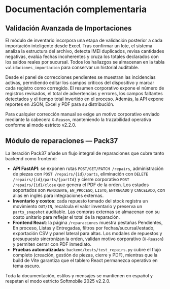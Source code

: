 # Documentación complementaria

## Validación Avanzada de Importaciones

El módulo de inventario incorpora una etapa de validación posterior a cada importación inteligente desde Excel. Tras confirmar un lote, el sistema analiza la estructura del archivo, detecta IMEI duplicados, revisa cantidades negativas, evalúa fechas incoherentes y cruza los totales declarados con los saldos reales por sucursal. Todos los hallazgos se almacenan en la tabla `validaciones_importacion` para conservar un historial auditable.

Desde el panel de correcciones pendientes se muestran las incidencias activas, permitiendo editar los campos críticos del dispositivo y marcar cada registro como corregido. El resumen corporativo expone el número de registros revisados, el total de advertencias y errores, los campos faltantes detectados y el tiempo total invertido en el proceso. Además, la API expone reportes en JSON, Excel y PDF para su distribución.

Para cualquier corrección manual se exige un motivo corporativo enviado mediante la cabecera `X-Reason`, manteniendo la trazabilidad operativa conforme al modo estricto v2.2.0.

## Módulo de reparaciones — Pack37

La iteración Pack37 añade un flujo integral de reparaciones que cubre tanto backend como frontend:

- **API FastAPI**: se exponen rutas `POST/GET/PATCH /repairs`, administración de piezas con `POST /repairs/{id}/parts`, eliminación con `DELETE /repairs/{id}/parts/{partId}` y cierre corporativo `POST /repairs/{id}/close` que genera el PDF de la orden. Los estados soportados son `PENDIENTE`, `EN_PROCESO`, `LISTO`, `ENTREGADO` y `CANCELADO`, con alias en inglés para integraciones externas.
- **Inventario y costos**: cada repuesto tomado del stock registra un movimiento `OUT/IN`, recalcula el valor inventario y preserva un `parts_snapshot` auditable. Las compras externas se almacenan con su costo unitario para reflejar el total de la reparación.
- **Frontend React**: la página `/reparaciones` muestra pestañas Pendientes, En proceso, Listas y Entregadas, filtros por fechas/sucursal/estado, exportación CSV y panel lateral para altas. Los modales de repuestos y presupuesto sincronizan la orden, validan motivo corporativo (`X-Reason`) y permiten cerrar con PDF inmediato.
- **Pruebas automatizadas**: `backend/tests/test_repairs.py` cubre el flujo completo (creación, gestión de piezas, cierre y PDF), mientras que la build de Vite garantiza que el tablero React permanezca operativo en tema oscuro.

Toda la documentación, estilos y mensajes se mantienen en español y respetan el modo estricto Softmobile 2025 v2.2.0.

